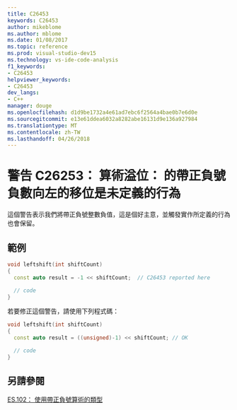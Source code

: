 ```yaml
---
title: C26453
keywords: C26453
author: mikeblome
ms.author: mblome
ms.date: 01/08/2017
ms.topic: reference
ms.prod: visual-studio-dev15
ms.technology: vs-ide-code-analysis
f1_keywords:
- C26453
helpviewer_keywords:
- C26453
dev_langs:
- C++
manager: douge
ms.openlocfilehash: d1d9be1732a4e61ad7ebc6f2564a4bae0b7e6d0e
ms.sourcegitcommit: e13e61ddea6032a8282abe16131d9e136a927984
ms.translationtype: MT
ms.contentlocale: zh-TW
ms.lasthandoff: 04/26/2018
---
```

# <a name="warning-c26253-arithmetic-overflow-left-shift-of-a-negative-signed-number-is-undefined-behavior"></a>警告 C26253： 算術溢位： 的帶正負號負數向左的移位是未定義的行為

這個警告表示我們將帶正負號整數負值，這是個好主意，並觸發實作所定義的行為也會保留。

## <a name="example"></a>範例

```cpp
void leftshift(int shiftCount)
{
  const auto result = -1 << shiftCount;  // C26453 reported here

  // code
}
```

 若要修正這個警告，請使用下列程式碼：

```cpp
void leftshift(int shiftCount)
{
  const auto result = ((unsigned)-1) << shiftCount; // OK

  // code
}
```

## <a name="see-also"></a>另請參閱
[ES.102： 使用帶正負號算術的類型](https://github.com/isocpp/CppCoreGuidelines/blob/master/CppCoreGuidelines.md#Res-unsigned)